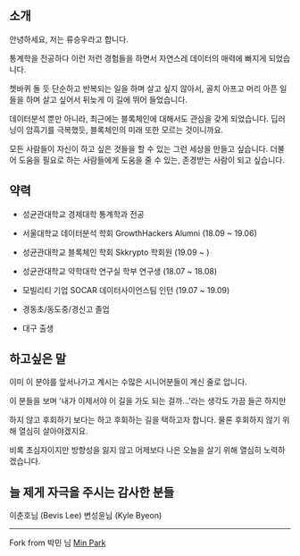 ## 소개
안녕하세요, 저는 류승우라고 합니다.

통계학을 전공하다 이런 저런 경험들을 하면서 자연스레 데이터의 매력에 빠지게 되었습니다.

쳇바퀴 돌 듯 단순하고 반복되는 일을 하며 살고 싶지 않아서, 골치 아프고 머리 아픈 일들을 하며 살고 싶어서 뒤늦게 이 길에 뛰어 들었습니다.

데이터분석 뿐만 아니라, 최근에는 블록체인에 대해서도 관심을 갖게 되었습니다. 딥러닝이 암흑기를 극복했듯, 블록체인의 미래 또한 모르는 것이니까요.

모든 사람들이 자신이 하고 싶은 것들을 할 수 있는 그런 세상을 만들고 싶습니다. 더불어 도움을 필요로 하는 사람들에게 도움을 줄 수 있는, 존경받는 사람이 되고 싶습니다.

## 약력
- 성균관대학교 경제대학 통계학과 전공

- 서울대학교 데이터분석 학회 GrowthHackers Alumni (18.09 ~ 19.06)

- 성균관대학교 블록체인 학회 Skkrypto 학회원 (19.09 ~ )

- 성균관대학교 약학대학 연구실 학부 연구생 (18.07 ~ 18.08)

- 모빌리티 기업 SOCAR 데이터사이언스팀 인턴 (19.07 ~ 19.09)

- 경동초/동도중/경신고 졸업

- 대구 출생

## 하고싶은 말
이미 이 분야를 앞서나가고 계시는 수많은 시니어분들이 계신 줄로 압니다.

이 분들을 보며 '내가 이제서야 이 길을 가도 되는 걸까...'라는 생각도 가끔 들곤 하지만

하지 않고 후회하기 보다는 하고 후회하는 길을 택하고자 합니다. 물론 후회하지 않기 위해 열심히 살아야겠지요.

비록 초심자이지만 방향성을 잃지 않고 어제보다 나은 오늘을 살기 위해 열심히 노력하겠습니다.

## 늘 제게 자극을 주시는 감사한 분들
이춘호님 (Bevis Lee)
변성윤님 (Kyle Byeon)

---

Fork from 박민 님 [Min Park](https://github.com/isme2n)
